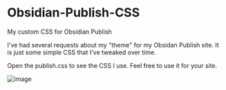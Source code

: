 # Obsidian-Publish-CSS
My custom CSS for Obsidian Publish

I've had several requests about my "theme" for my Obsidan Publish site.
It is just some simple CSS that I've tweaked over time. 

Open the publish.css to see the CSS I use. Feel free to use it for your site.

![image](https://user-images.githubusercontent.com/26981280/142644863-02e5c180-150c-4445-b0ec-4b13a20df930.png)
